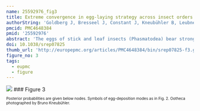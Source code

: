 ```yaml
---
name: 25592976_fig3
title: Extreme convergence in egg-laying strategy across insect orders.
authorString: 'Goldberg J, Bresseel J, Constant J, Kneubühler B, Leubner F, Michalik P, Bradler S.'
pmcid: PMC4648384
pmid: '25592976'
abstract: 'The eggs of stick and leaf insects (Phasmatodea) bear strong resemblance to plant seeds and are commonly dispersed by females dropping them to the litter. Here we report a novel egg-deposition mode for Phasmatodea performed by an undescribed Vietnamese species of the enigmatic subfamily Korinninae that produces a complex egg case (ootheca), containing numerous eggs in a highly ordered arrangement. This novel egg-deposition mode is most reminiscent of egg cases produced by members of unrelated insect orders, e.g. by praying mantises (Mantodea) and tortoise beetles (Coleoptera: Cassidinae). Ootheca production constitutes a striking convergence and major transition in reproductive strategy among stick insects, viz. a shift from dispersal of individual eggs to elaborate egg concentration. Adaptive advantages of ootheca formation on arboreal substrate are likely related to protection against parasitoids and desiccation and to allocation of specific host plants. Our phylogenetic analysis of nuclear (28S, H3) and mitochondrial (COI, COII) genes recovered Korinninae as a subordinate taxon among the species-rich Necrosciinae with Asceles as sister taxon, thus suggesting that placement of single eggs on leaves by host plant specialists might be the evolutionary precursor of ootheca formation within stick insects.'
doi: 10.1038/srep07825
thumb_url: 'http://europepmc.org/articles/PMC4648384/bin/srep07825-f3.gif'
figure_no: 3
tags:
  - eupmc
  - figure
---
```

<img src='http://europepmc.org/articles/PMC4648384/bin/srep07825-f3.jpg' style='max-height: 300px'>
### Figure 3
<p style='font-size: 10px;'><title>Majority-rule consensus tree of post-burn trees of Phasmatodea resulting from Bayesian analysis of the combined molecular data.</title> Posterior probabilities are given below nodes. Symbols of egg-deposition modes as in <xref ref-type="fig" rid="f2">Fig. 2</xref>. Ootheca photographed by Bruno Kneubühler.</p>